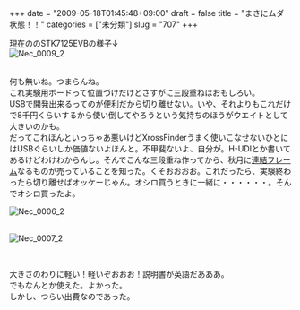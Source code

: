 +++
date = "2009-05-18T01:45:48+09:00"
draft = false
title = "まさにムダ状態！！"
categories = ["未分類"]
slug = "707"
+++

<p>現在ののSTK7125EVBの様子↓<br /><img border="0" alt="Nec_0009_2" title="Nec_0009_2" src="/images/robolog/photos/uncategorized/2009/05/18/nec_0009_2.jpg" />

<br />何も無いね。つまらんね。<br />これ実験用ボードって位置づけだけどさすがに三段重ねはおもしろい。<br />USBで開発出来るってのが便利だから切り離せない。いや、それよりもこれだけで8千円くらいするから使い倒してやろうという気持ちのほうがウエイトとして大きいのかも。<br />だってこれほんといっちゃあ悪いけどXrossFinderうまく使いこなせないひとにはUSBぐらいしか価値ないよほんと。不甲斐ないよ、自分が。H-UDIとか書いてあるけどわけわからんし。そんでこんな三段重ね作ってから、秋月に<a href="http://akizukidenshi.com/catalog/g/gC-02485/">連結フレーム</a>なるものが売っていることを知った。くそおおおお。これだったら、実験終わったら切り離せばオッケーじゃん。オシロ買うときに一緒に・・・・・・。そんでオシロ買ったよ。</p>

<p><img border="0" alt="Nec_0006_2" title="Nec_0006_2" src="/images/robolog/photos/uncategorized/2009/05/18/nec_0006_2.jpg" />

<br /><img border="0" alt="Nec_0007_2" title="Nec_0007_2" src="/images/robolog/photos/uncategorized/2009/05/18/nec_0007_2.jpg" />

<br />

</p>

<p>大きさのわりに軽い！軽いぞおおお！説明書が英語だあああ。<br />でもなんとか使えた。よかった。<br />しかし、つらい出費なのであった。</p>

